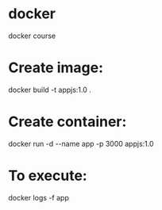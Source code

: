 # docker
docker course

# Create image:
docker build -t appjs:1.0 .

# Create container:
docker run -d --name app -p 3000 appjs:1.0

# To execute:
docker logs -f app

